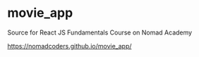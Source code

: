 # movie_app
Source for React JS Fundamentals Course on Nomad Academy

https://nomadcoders.github.io/movie_app/
